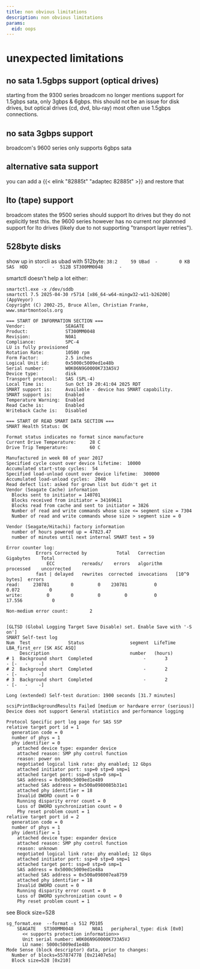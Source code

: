 ```yaml
---
title: non obvious limitations
description: non obvious limitations
params:
  eid: oops
---
```

# unexpected limitations

## no sata 1.5gbps support (optical drives)
starting from the 9300 series broadcom no longer mentions support for 1.5gbps sata, only 3gbps & 6gbps. this should not be an issue for disk drives, but optical drives (cd, dvd, blu-ray) most often use 1.5gbps connections.

## no sata 3gbps support
broadcom's 9600 series only supports 6gbps sata

## alternative sata support
you can add a {{< elink "82885t" "adaptec 82885t" >}} and restore that

## lto (tape) support
broadcom states the 9500 series should support lto drives but they do not explicitly test this. the 9600 series however has no current nor plannned support for lto drives (likely due to not supporting "transport layer retries").

## 528byte disks
show up in storcli as ubad with 512byte:
`38:2     59 UBad  -        0 KB SAS  HDD     -   -  512B ST300MM0048      -`

smartctl doesn't help a lot either:

```
smartctl.exe -x /dev/sddb
smartctl 7.5 2025-04-30 r5714 [x86_64-w64-mingw32-w11-b26200] (AppVeyor)
Copyright (C) 2002-25, Bruce Allen, Christian Franke, www.smartmontools.org

=== START OF INFORMATION SECTION ===
Vendor:               SEAGATE
Product:              ST300MM0048
Revision:             N0A1
Compliance:           SPC-4
LU is fully provisioned
Rotation Rate:        10500 rpm
Form Factor:          2.5 inches
Logical Unit id:      0x5000c5009ed1e48b
Serial number:        W0K06N9G0000K733A5VJ
Device type:          disk
Transport protocol:   SAS (SPL-4)
Local Time is:        Sun Oct 19 20:41:04 2025 RDT
SMART support is:     Available - device has SMART capability.
SMART support is:     Enabled
Temperature Warning:  Enabled
Read Cache is:        Enabled
Writeback Cache is:   Disabled

=== START OF READ SMART DATA SECTION ===
SMART Health Status: OK

Format status indicates no format since manufacture
Current Drive Temperature:     28 C
Drive Trip Temperature:        60 C

Manufactured in week 08 of year 2017
Specified cycle count over device lifetime:  10000
Accumulated start-stop cycles:  54
Specified load-unload count over device lifetime:  300000
Accumulated load-unload cycles:  2040
Read defect list: asked for grown list but didn't get it
Vendor (Seagate Cache) information
  Blocks sent to initiator = 140701
  Blocks received from initiator = 34169611
  Blocks read from cache and sent to initiator = 3826
  Number of read and write commands whose size <= segment size = 7304
  Number of read and write commands whose size > segment size = 0

Vendor (Seagate/Hitachi) factory information
  number of hours powered up = 47823.47
  number of minutes until next internal SMART test = 59

Error counter log:
           Errors Corrected by           Total   Correction     Gigabytes    Total
               ECC          rereads/    errors   algorithm      processed    uncorrected
           fast | delayed   rewrites  corrected  invocations   [10^9 bytes]  errors
read:     230781        0         0    230781          0          0.072           0
write:         0        0         0         0          0         17.556           0

Non-medium error count:        2


[GLTSD (Global Logging Target Save Disable) set. Enable Save with '-S on']
SMART Self-test log
Num  Test              Status                 segment  LifeTime  LBA_first_err [SK ASC ASQ]
     Description                              number   (hours)
# 1  Background short  Completed                   -       3                 - [-   -    -]
# 2  Background short  Completed                   -       2                 - [-   -    -]
# 3  Background short  Completed                   -       2                 - [-   -    -]

Long (extended) Self-test duration: 1900 seconds [31.7 minutes]

scsiPrintBackgroundResults Failed [medium or hardware error (serious)]
Device does not support General statistics and performance logging

Protocol Specific port log page for SAS SSP
relative target port id = 1
  generation code = 0
  number of phys = 1
  phy identifier = 0
    attached device type: expander device
    attached reason: SMP phy control function
    reason: power on
    negotiated logical link rate: phy enabled; 12 Gbps
    attached initiator port: ssp=0 stp=0 smp=1
    attached target port: ssp=0 stp=0 smp=1
    SAS address = 0x5000c5009ed1e489
    attached SAS address = 0x500a0980085b31e1
    attached phy identifier = 18
    Invalid DWORD count = 0
    Running disparity error count = 0
    Loss of DWORD synchronization count = 0
    Phy reset problem count = 1
relative target port id = 2
  generation code = 0
  number of phys = 1
  phy identifier = 1
    attached device type: expander device
    attached reason: SMP phy control function
    reason: unknown
    negotiated logical link rate: phy enabled; 12 Gbps
    attached initiator port: ssp=0 stp=0 smp=1
    attached target port: ssp=0 stp=0 smp=1
    SAS address = 0x5000c5009ed1e48a
    attached SAS address = 0x500a098007ea8759
    attached phy identifier = 18
    Invalid DWORD count = 0
    Running disparity error count = 0
    Loss of DWORD synchronization count = 0
    Phy reset problem count = 1
```


see Block size=528
```
sg_format.exe  --format -s 512 PD105
    SEAGATE   ST300MM0048       N0A1   peripheral_type: disk [0x0]
      << supports protection information>>
      Unit serial number: W0K06N9G0000K733A5VJ
      LU name: 5000c5009ed1e48b
Mode Sense (block descriptor) data, prior to changes:
  Number of blocks=557874778 [0x21407e5a]
  Block size=528 [0x210]
```
